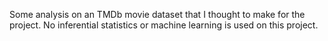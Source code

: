 Some analysis on an TMDb movie dataset that I thought to make for the project. No inferential statistics or machine learning is used on this project.
